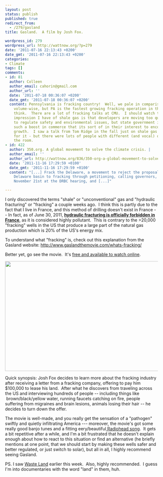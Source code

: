 ```yaml
---
layout: post
status: publish
published: true
redirect_from:
  - /279/gasland
title: Gasland.  A film by Josh Fox.

wordpress_id: 279
wordpress_url: http://wattnow.org/?p=279
date: '2011-07-16 22:13:43 +0200'
date_gmt: '2011-07-16 22:13:43 +0200'
categories:
- Climate
tags: []
comments:
- id: 81
  author: Colleen
  author_email: cahorin@gmail.com
  author_url: ''
  date: '2011-07-18 00:36:07 +0200'
  date_gmt: '2011-07-18 00:36:07 +0200'
  content: Pennsylvania is fracking country!  Well, we pale in comparison to Texas
    volume-wise, but PA is the fastest growing fracking operation in the country I
    think.  There are a lot of fracking talks at CMU.  I should watch that movie.  The
    impression I have of shale gas is that developers are moving too quickly for government
    to regulate safety and environmental issues, but state government in PA is getting
    such a boost in commerce that its sort of in their interest to encourage the fast
    growth.  I saw a talk from Tom Ridge in the fall just on shale gas and he is all
    for it - but there were lots of people with different (and vocal) opinions in
    the room.
- id: 422
  author: 350.org. A global movement to solve the climate crisis. |
  author_email: ''
  author_url: http://wattnow.org/836/350-org-a-global-movement-to-solve-the-climate-crisis
  date: '2011-11-16 17:29:59 +0100'
  date_gmt: '2011-11-16 17:29:59 +0100'
  content: "[...] Frack the Delaware, a movement to reject the proposal to open the
    Delaware basin to fracking through petitioning, calling governors, rallying on
    November 21st at the DRBC hearing, and [...]"

---
```

<p>I only discovered the terms "shale" or "unconventional" gas and "hydraulic fracturing" or "fracking" a couple weeks ago. &nbsp;I think this is partly due to the fact that I live in France, and this method of drilling doesn't exist in France -- In fact, as of June 30, 2011, <strong><a href="http://www.lemonde.fr/planete/article/2011/06/30/gaz-de-schiste-le-parlement-interdit-l-utilisation-de-la-fracturation-hydraulique_1543252_3244.html">hydraulic fracturing is officially forbidden in France</a></strong>, as it is considered highly pollutant. &nbsp;This is contrary to the >20,000 "fracking" wells in the US that produce a large part of the natural gas production which is 20% of the US's energy mix.</p>
<p>To understand what "fracking" is, check out this explanation from the Gasland website:&nbsp;<a href="http://www.gaslandthemovie.com/whats-fracking/">http://www.gaslandthemovie.com/whats-fracking/</a></p>
<p>Better yet, go see the movie. &nbsp;It's <a href="topdocumentaryfilms.com/gasland/">free and available to watch online</a>.</p>
<p><a href="http://www.gaslandthemovie.com/"><img class="alignleft size-full wp-image-282" title="gasland" src="{{ 'assets/from-wordpress/uploads/2011/07/gasland.png' | relative_url }}" alt="" width="768" height="361" /></a></p>
<p>Quick synopsis: Josh Fox decides to learn more about the fracking industry after receiving a letter from a fracking company, offering to pay him $100,000 to lease his land. &nbsp;After what he discovers from traveling across the US and interviewing hundreds of people -- including things like &nbsp;brown/black/yellow water, running faucets catching on fire, people suffering from migraines and brain lesions, animals losing their hair -- he decides to turn down the offer.</p>
<p>The movie is well-made, and you really get the sensation of a "pathogen" swiftly and quietly infiltrating America --- moreover, the movie's got some really good banjo tunes and a fitting eery/beautiful<a href="http://www.youtube.com/watch?v=ExYP5hWVSyg">&nbsp;Radiohead song</a>. &nbsp;It gets a bit repetitive after a while, and I'm a bit frustrated that he doesn't explain enough about how to react to this situation or find an alternative (he briefly mentions at one point, that we should start by making these wells safer and better regulated, or just switch to solar), but all in all, I highly recommend seeing Gasland.</p>
<p>PS. I saw <a href="http://www.wastelandmovie.com/">Waste Land</a> earlier this week. &nbsp;Also, highly recommended. &nbsp;I guess I'm into documentaries with the word "land" in them, huh.</p>
